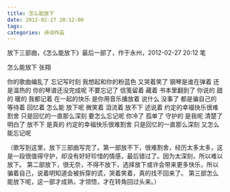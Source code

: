 ```yaml
---
title: 怎么能放下
date: 2012-02-27 20:12:00
tags:
categories: 诗词作品
---
```


放下三部曲，《怎么能放下》最后一部了，作于永州，2012-02-27 20:12 笔

<!-- more -->

<p class="poem">
怎么能放下
张翔

你的歌曲编乱了
忘记写时刻
我想起和你的粉蓝色
又哭着笑了
钢琴是谁在弹着
还是温热的
你的琴谱还没完成呢
不要忘记了
信笺留着 藏着
书本里翻到了
你说的 甜的 暖的
我都记着
在一起的快乐
是你用音乐播放着
说什么 没事了
都是骗自己的
等待着 回忆着
怎么能 放下呢
微笑着 泪流着
放不下 述说着
约定的幸福快乐很难割舍
只是回忆的一直那么深刻
要怎么忘记呢
你冷了 孤单了
守护的 是我呢
清楚了 明白了
放不下 是真的
约定的幸福快乐很难割舍
只是回忆的一直那么深刻
又怎么能忘记呢

</p>

（歌写到这里，放下三部曲写完了。第一部放不下，很难割舍，经历太多太多，这是一段很值得守护，却没有好好珍惜的情感，最后错过了。因为太深刻，所以难以放下。
第二部放下，很无奈，不得不放下，选择放下或许会带来更多快乐，所以骗着自己，说着明知道会被拆穿的谎，哭着笑着，真的找不回来了。
第三部怎么能放下呢，这一部才成熟，才领悟，才在转角回过头来。）
